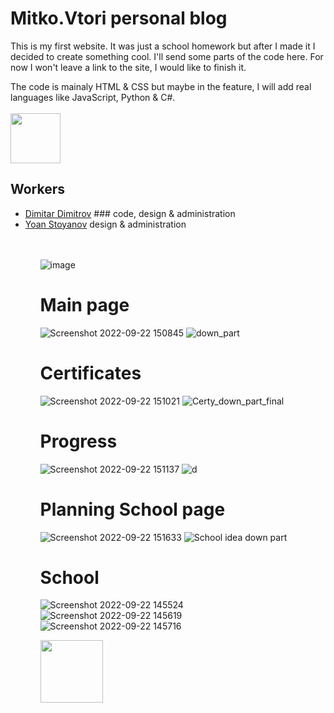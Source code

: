 # Mitko.Vtori personal blog

This is my first website.
It was just a school homework but after I made it I decided to create something cool.
I'll send some parts of the code here.
For now I won't leave a link to the site, I would like to finish it.

The code is mainaly HTML & CSS but maybe in the feature, I will add real languages like JavaScript, Python & C#.
<br>
<br>
<a href="https://twitter.com/intent/tweet?url=https://github.com/MitkoVtori/Mitko.Vtori-personal-blog&text=This%20project%20is%20amazing!" target="_blank"><img src="https://img.shields.io/badge/-Tweet-0394F9?style=flat-square&logo=Twitter&logoColor=white" style="width: 80px;"/></a>

## Workers
<ul>
  <li>
    <a href="https://github.com/MitkoVtori">Dimitar Dimitrov</a> ### code, design & administration
  </li>
  <li>
  <a href="https://github.com/HackerstoyanovBG">Yoan Stoyanov</a> design & administration
<ul>
<br>
<br>

![image](https://user-images.githubusercontent.com/112943652/191708715-3fc79913-d457-4136-8ade-29352904b58a.png)


# Main page
![Screenshot 2022-09-22 150845](https://user-images.githubusercontent.com/112943652/191743458-06659a0f-46a1-4054-99cf-d89c6ab378ec.png)
![down_part](https://user-images.githubusercontent.com/112943652/191248370-c79a6018-e62e-48d8-96c5-fe948ddf348d.png)

# Certificates
![Screenshot 2022-09-22 151021](https://user-images.githubusercontent.com/112943652/191743596-4c51fd62-f1f0-435a-8d0e-1cae4294f4ad.png)
![Certy_down_part_final](https://user-images.githubusercontent.com/112943652/191248625-e73c61aa-76a9-448a-9327-57f248af39a7.png)

# Progress
![Screenshot 2022-09-22 151137](https://user-images.githubusercontent.com/112943652/191743702-2a939704-fb38-48e1-b193-781dbbd526dc.png)
![d](https://user-images.githubusercontent.com/112943652/191477006-43989e60-4570-4a4f-933e-0dea9b5dc3d0.png)

# Planning School page
![Screenshot 2022-09-22 151633](https://user-images.githubusercontent.com/112943652/191744724-d2d76039-d6f3-4760-97a6-4383d83002ca.png)
![School idea down part](https://user-images.githubusercontent.com/112943652/191744764-08067988-dc27-4088-9479-68db66ea6814.png)

# School
![Screenshot 2022-09-22 145524](https://user-images.githubusercontent.com/112943652/191744962-44e4a195-15dd-4b18-8516-42272f0b25b3.png)
![Screenshot 2022-09-22 145619](https://user-images.githubusercontent.com/112943652/191744980-2e8f00a6-1250-4991-8f03-9db613ec917d.png)
![Screenshot 2022-09-22 145716](https://user-images.githubusercontent.com/112943652/191745012-8dd0a3a8-d22d-43fe-b965-4926b7dc27df.png)



<a href="https://twitter.com/intent/tweet?url=https://github.com/MitkoVtori/Mitko.Vtori-personal-blog&text=This%20project%20is%20amazing!" target="_blank"><img src="https://img.shields.io/badge/-Tweet-0394F9?style=flat-square&logo=Twitter&logoColor=white" style="width: 100px;"/></a>
